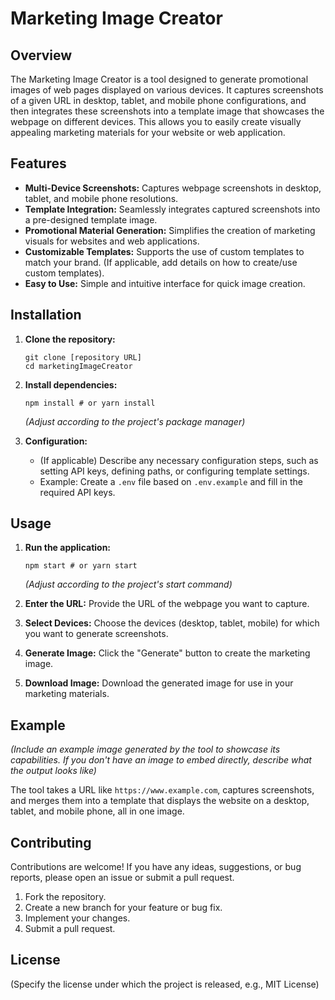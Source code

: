 # Marketing Image Creator

## Overview

The Marketing Image Creator is a tool designed to generate promotional images of web pages displayed on various devices. It captures screenshots of a given URL in desktop, tablet, and mobile phone configurations, and then integrates these screenshots into a template image that showcases the webpage on different devices. This allows you to easily create visually appealing marketing materials for your website or web application.

## Features

*   **Multi-Device Screenshots:** Captures webpage screenshots in desktop, tablet, and mobile phone resolutions.
*   **Template Integration:** Seamlessly integrates captured screenshots into a pre-designed template image.
*   **Promotional Material Generation:** Simplifies the creation of marketing visuals for websites and web applications.
*   **Customizable Templates:** Supports the use of custom templates to match your brand. (If applicable, add details on how to create/use custom templates).
*   **Easy to Use:** Simple and intuitive interface for quick image creation.

## Installation

1.  **Clone the repository:**

    ```
    git clone [repository URL]
    cd marketingImageCreator
    ```

2.  **Install dependencies:**

    ```
    npm install # or yarn install
    ```

    *(Adjust according to the project's package manager)*

3.  **Configuration:**

    *   (If applicable) Describe any necessary configuration steps, such as setting API keys, defining paths, or configuring template settings.
    *   Example: Create a `.env` file based on `.env.example` and fill in the required API keys.

## Usage

1.  **Run the application:**

    ```
    npm start # or yarn start
    ```

    *(Adjust according to the project's start command)*

2.  **Enter the URL:** Provide the URL of the webpage you want to capture.
3.  **Select Devices:** Choose the devices (desktop, tablet, mobile) for which you want to generate screenshots.
4.  **Generate Image:** Click the "Generate" button to create the marketing image.
5.  **Download Image:** Download the generated image for use in your marketing materials.

## Example

*(Include an example image generated by the tool to showcase its capabilities.  If you don't have an image to embed directly, describe what the output looks like)*

The tool takes a URL like `https://www.example.com`, captures screenshots, and merges them into a template that displays the website on a desktop, tablet, and mobile phone, all in one image.

## Contributing

Contributions are welcome! If you have any ideas, suggestions, or bug reports, please open an issue or submit a pull request.

1.  Fork the repository.
2.  Create a new branch for your feature or bug fix.
3.  Implement your changes.
4.  Submit a pull request.

## License

(Specify the license under which the project is released, e.g., MIT License)

